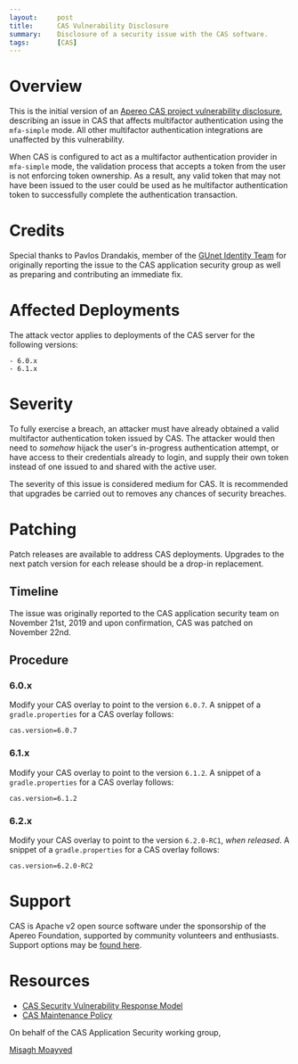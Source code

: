 ```yaml
---
layout:     post
title:      CAS Vulnerability Disclosure
summary:    Disclosure of a security issue with the CAS software.
tags:       [CAS]
---
```


# Overview

This is the initial version of an [Apereo CAS project vulnerability disclosure](https://apereo.github.io/cas/developer/Sec-Vuln-Response.html), describing an issue in CAS that affects multifactor authentication using the `mfa-simple` mode. All other multifactor authentication integrations are unaffected by this vulnerability. 

When CAS is configured to act as a multifactor authentication provider in `mfa-simple` mode, the validation process that accepts a token from the user is not 
enforcing token ownership. As a result, any valid token that may not have been issued to the user could be used as he multifactor authentication token
to successfully complete the authentication transaction.

# Credits

Special thanks to Pavlos Drandakis, member of the [GUnet Identity Team](www.gunet.gr) for originally reporting 
the issue to the CAS application security group as well as preparing and contributing an immediate fix.

# Affected Deployments

The attack vector applies to deployments of the CAS server for the following versions:

```
- 6.0.x
- 6.1.x
```

# Severity

To fully exercise a breach, an attacker must have already obtained a valid multifactor authentication token issued by CAS. The attacker
would then need to *somehow* hijack the user's in-progress authentication attempt, or have access to their credentials already to login, and 
supply their own token instead of one issued to and shared with the active user. 

The severity of this issue is considered medium for CAS. It is recommended that upgrades be carried out to removes any chances of security breaches.

# Patching

Patch releases are available to address CAS deployments. Upgrades to the next patch version for each release should be a drop-in replacement.

## Timeline

The issue was originally reported to the CAS application security team on November 21st, 2019 and upon confirmation, CAS was patched on November 22nd.

## Procedure

### 6.0.x

Modify your CAS overlay to point to the version `6.0.7`. A snippet of a `gradle.properties` for a CAS overlay follows:

```properties
cas.version=6.0.7
```

### 6.1.x

Modify your CAS overlay to point to the version `6.1.2`. A snippet of a `gradle.properties` for a CAS overlay follows:

```properties
cas.version=6.1.2
```

### 6.2.x

Modify your CAS overlay to point to the version `6.2.0-RC1`, *when released*. A snippet of a `gradle.properties` for a CAS overlay follows:

```properties
cas.version=6.2.0-RC2
```

# Support

CAS is Apache v2 open source software under the sponsorship of the Apereo Foundation, supported by community 
volunteers and enthusiasts. Support options may be [found here](https://apereo.github.io/cas/Support.html).

# Resources

* [CAS Security Vulnerability Response Model](https://apereo.github.io/cas/developer/Sec-Vuln-Response.html)
* [CAS Maintenance Policy](https://apereo.github.io/cas/developer/Maintenance-Policy.html)

On behalf of the CAS Application Security working group,

[Misagh Moayyed](https://fawnoos.com)
